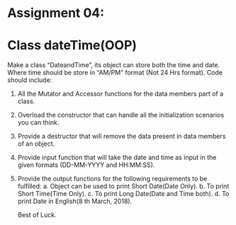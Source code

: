 # Assignment 04:
# Class dateTime(OOP)

Make a class “DateandTime”, its object can store both the time and date. Where time
should be store in “AM/PM” format (Not 24 Hrs format).
Code should include:

1. 	All the Mutator and Accessor functions for the data members part of a class.
2. 	Overload the constructor that can handle all the initialization scenarios you can
	think.
3. 	Provide a destructor that will remove the data present in data members of an
	object.
4. 	Provide input function that will take the date and time as input in the given
	formats (DD-MM-YYYY and HH:MM:SS).
5.  Provide the output functions for the following requirements to be fulfilled:
	a. Object can be used to print Short Date(Date Only).
	b. To print Short Time(Time Only).
	c. To print Long Date(Date and Time both).
	d. To print Date in English(8 th March, 2018).

	Best of Luck.